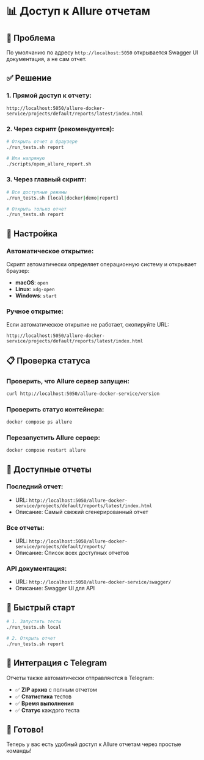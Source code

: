 # 📊 Доступ к Allure отчетам

## 🎯 **Проблема**
По умолчанию по адресу `http://localhost:5050` открывается Swagger UI документация, а не сам отчет.

## ✅ **Решение**

### **1. Прямой доступ к отчету:**
```
http://localhost:5050/allure-docker-service/projects/default/reports/latest/index.html
```

### **2. Через скрипт (рекомендуется):**
```bash
# Открыть отчет в браузере
./run_tests.sh report

# Или напрямую
./scripts/open_allure_report.sh
```

### **3. Через главный скрипт:**
```bash
# Все доступные режимы
./run_tests.sh [local|docker|demo|report]

# Открыть только отчет
./run_tests.sh report
```

## 🔧 **Настройка**

### **Автоматическое открытие:**
Скрипт автоматически определяет операционную систему и открывает браузер:
- **macOS**: `open`
- **Linux**: `xdg-open`
- **Windows**: `start`

### **Ручное открытие:**
Если автоматическое открытие не работает, скопируйте URL:
```
http://localhost:5050/allure-docker-service/projects/default/reports/latest/index.html
```

## 📋 **Проверка статуса**

### **Проверить, что Allure сервер запущен:**
```bash
curl http://localhost:5050/allure-docker-service/version
```

### **Проверить статус контейнера:**
```bash
docker compose ps allure
```

### **Перезапустить Allure сервер:**
```bash
docker compose restart allure
```

## 🎯 **Доступные отчеты**

### **Последний отчет:**
- URL: `http://localhost:5050/allure-docker-service/projects/default/reports/latest/index.html`
- Описание: Самый свежий сгенерированный отчет

### **Все отчеты:**
- URL: `http://localhost:5050/allure-docker-service/projects/default/reports/`
- Описание: Список всех доступных отчетов

### **API документация:**
- URL: `http://localhost:5050/allure-docker-service/swagger/`
- Описание: Swagger UI для API

## 🚀 **Быстрый старт**

```bash
# 1. Запустить тесты
./run_tests.sh local

# 2. Открыть отчет
./run_tests.sh report
```

## 📱 **Интеграция с Telegram**

Отчеты также автоматически отправляются в Telegram:
- ✅ **ZIP архив** с полным отчетом
- ✅ **Статистика** тестов
- ✅ **Время выполнения**
- ✅ **Статус** каждого теста

## 🎉 **Готово!**

Теперь у вас есть удобный доступ к Allure отчетам через простые команды!
